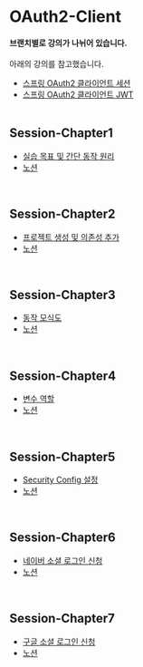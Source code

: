 # OAuth2-Client

**브랜치별로 강의가 나뉘어 있습니다.**<br><br>
아래의 강의를 참고했습니다.<br>
- [스프링 OAuth2 클라이언트 세션](https://www.youtube.com/playlist?list=PLJkjrxxiBSFBGk0b931ZkCVlNUo7sFisu)<br>
- [스프링 OAuth2 클라이언트 JWT](https://www.youtube.com/playlist?list=PLJkjrxxiBSFALedMwcqDw_BPaJ3qqbWeB)<br><br>

## Session-Chapter1

- [실습 목표 및 간단 동작 원리](https://www.youtube.com/watch?v=ulb4eNSqCPs&list=PLJkjrxxiBSFBGk0b931ZkCVlNUo7sFisu&index=1&ab_channel=%EA%B0%9C%EB%B0%9C%EC%9E%90%EC%9C%A0%EB%AF%B8)<br>
- [노션](https://substantial-park-a17.notion.site/1-80679275917c4ec09b01f4fc5c1036e8)

<br>

## Session-Chapter2

- [프로젝트 생성 및 의존성 추가](https://www.youtube.com/watch?v=5sHRtJ2wgyw&list=PLJkjrxxiBSFBGk0b931ZkCVlNUo7sFisu&index=2&ab_channel=%EA%B0%9C%EB%B0%9C%EC%9E%90%EC%9C%A0%EB%AF%B8)<br>
- [노션](https://substantial-park-a17.notion.site/2-2eb519a106ae4bfb8b9707cb3b749359?pvs=4)

<br>

## Session-Chapter3

- [동작 모식도](https://www.youtube.com/watch?v=db85S6CmRzg&list=PLJkjrxxiBSFBGk0b931ZkCVlNUo7sFisu&index=3&ab_channel=%EA%B0%9C%EB%B0%9C%EC%9E%90%EC%9C%A0%EB%AF%B8)<br>
- [노션](https://substantial-park-a17.notion.site/3-f3f3a6175f6746aea450e13f4eb6199c?pvs=4)

<br>

## Session-Chapter4

- [변수 역할](https://www.youtube.com/watch?v=w3lXqNiHwik&list=PLJkjrxxiBSFBGk0b931ZkCVlNUo7sFisu&index=4&ab_channel=%EA%B0%9C%EB%B0%9C%EC%9E%90%EC%9C%A0%EB%AF%B8)<br>
- [노션](https://substantial-park-a17.notion.site/4-OAuth2-0e7d03bd29e64ac6868e5d7064a9ba30)

<br>

## Session-Chapter5

- [Security Config 설정](https://www.youtube.com/watch?v=JxvlYELHNnU&list=PLJkjrxxiBSFBGk0b931ZkCVlNUo7sFisu&index=5&ab_channel=%EA%B0%9C%EB%B0%9C%EC%9E%90%EC%9C%A0%EB%AF%B8)<br>
- [노션](https://substantial-park-a17.notion.site/5-SecurityConfig-0a52b9bbbcd94ba081f8593cc0d4f44e)

<br>

## Session-Chapter6

- [네이버 소셜 로그인 신청](https://www.youtube.com/watch?v=L8yAtjjOhDo&list=PLJkjrxxiBSFBGk0b931ZkCVlNUo7sFisu&index=6&ab_channel=%EA%B0%9C%EB%B0%9C%EC%9E%90%EC%9C%A0%EB%AF%B8)<br>
- [노션](https://substantial-park-a17.notion.site/6-032607b9515f4b11a024b28f589f3be9?pvs=4)

<br>

## Session-Chapter7

- [구글 소셜 로그인 신청](https://www.youtube.com/watch?v=VFvlivlhoMo&list=PLJkjrxxiBSFBGk0b931ZkCVlNUo7sFisu&index=7&ab_channel=%EA%B0%9C%EB%B0%9C%EC%9E%90%EC%9C%A0%EB%AF%B8)<br>
- [노션](https://substantial-park-a17.notion.site/7-de2e7dccbba64633a4293acf42b8a7cf)


